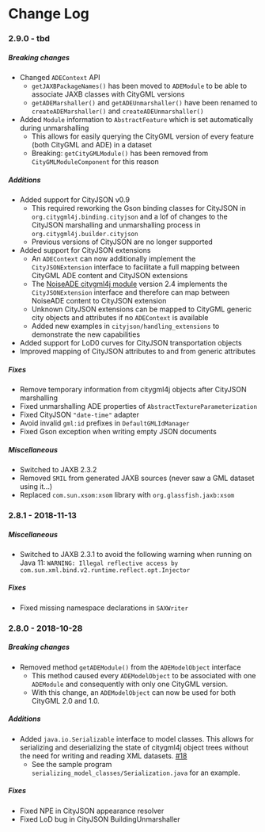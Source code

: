 Change Log
==========

### 2.9.0 - tbd

##### Breaking changes
* Changed `ADEContext` API
  * `getJAXBPackageNames()` has been moved to `ADEModule` to be able to associate JAXB classes with CityGML versions
  * `getADEMarshaller()` and `getADEUnmarshaller()` have been renamed to `createADEMarshaller()` and `createADEUnmarshaller()`
* Added `Module` information to `AbstractFeature` which is set automatically during unmarshalling
  * This allows for easily querying the CityGML version of every feature (both CityGML and ADE) in a dataset
  * Breaking: `getCityGMLModule()` has been removed from `CityGMLModuleComponent` for this reason

##### Additions
* Added support for CityJSON v0.9
  * This required reworking the Gson binding classes for CityJSON in `org.citygml4j.binding.cityjson` and a lof of changes
   to the CityJSON marshalling and unmarshalling process in `org.citygml4j.builder.cityjson`
  * Previous versions of CityJSON are no longer supported
* Added support for CityJSON extensions
  * An `ADEContext` can now additionally implement the `CityJSONExtension` interface to facilitate a full mapping 
  between CityGML ADE content and CityJSON extensions
  * The [NoiseADE citygml4j module](https://github.com/citygml4j/noise-ade-citygml4j) version 2.4 implements the
  `CityJSONExtension` interface and therefore can map between NoiseADE content to CityJSON extension  
  * Unknown CityJSON extensions can be mapped to CityGML generic city objects and attributes if no `ADEContext`
  is available
  * Added new examples in `cityjson/handling_extensions` to demonstrate the new capabilities
* Added support for LoD0 curves for CityJSON transportation objects
* Improved mapping of CityJSON attributes to and from generic attributes

##### Fixes
* Remove temporary information from citygml4j objects after CityJSON marshalling
* Fixed unmarshalling ADE properties of `AbstractTextureParameterization`
* Fixed CityJSON `"date-time"` adapter
* Avoid invalid `gml:id` prefixes in `DefaultGMLIdManager`
* Fixed Gson exception when writing empty JSON documents

##### Miscellaneous
* Switched to JAXB 2.3.2
* Removed `SMIL` from generated JAXB sources (never saw a GML dataset using it...)
* Replaced `com.sun.xsom:xsom` library with `org.glassfish.jaxb:xsom`

### 2.8.1 - 2018-11-13

##### Miscellaneous
* Switched to JAXB 2.3.1 to avoid the following warning when running on Java 11: `WARNING: Illegal reflective access by com.sun.xml.bind.v2.runtime.reflect.opt.Injector`

##### Fixes
* Fixed missing namespace declarations in `SAXWriter`

### 2.8.0 - 2018-10-28

##### Breaking changes
* Removed method `getADEModule()` from the `ADEModelObject` interface
  * This method caused every `ADEModelObject` to be associated with one `ADEModule` and consequently with only one CityGML version. 
  *  With this change, an `ADEModelObject` can now be used for both CityGML 2.0 and 1.0.

##### Additions
* Added `java.io.Serializable` interface to model classes. This allows for serializing and deserializing the state of citygml4j object trees without the need for writing and reading XML datasets. [#18](https://github.com/citygml4j/citygml4j/issues/18)
  * See the sample program `serializing_model_classes/Serialization.java` for an example.

##### Fixes
* Fixed NPE in CityJSON appearance resolver
* Fixed LoD bug in CityJSON BuildingUnmarshaller
